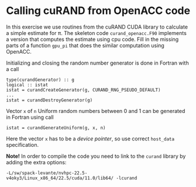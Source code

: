 # Calling cuRAND from OpenACC code

In this exercise we use routines from the cuRAND CUDA library to calculate a simple estimate for π. The skeleton code `curand_openacc.F90` implements a version that computes the estimate using cpu code. Fill in the missing parts of a function `gpu_pi` that does the similar computation using OpenACC.

Initializing and closing the random number generator is done in Fortran with a call
```Fortran
type(curandGenerator) :: g
logical :: istat
istat = curandCreateGenerator(g, CURAND_RNG_PSEUDO_DEFAULT)
...
istat = curandDestroyGenerator(g)
```

Vector `x` of `n` Uniform random numbers between 0 and 1 can be generated in Fortran using call

```Fortran
istat = curandGenerateUniform(g, x, n)
```


Here the vector `x` has to be a *device pointer*, so use correct `host_data` specification.

**Note!** In order to compile the code you need to link to the `curand` library by adding the extra options:  
```
-L/sw/spack-levante/nvhpc-22.5-v4oky3/Linux_x86_64/22.5/cuda/11.0/lib64/ -lcurand
``` 
